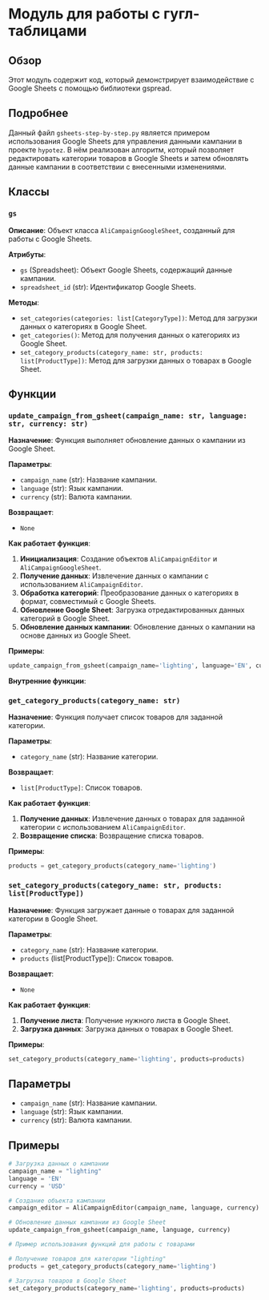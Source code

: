 # Модуль для работы с гугл-таблицами

## Обзор

Этот модуль содержит код, который демонстрирует взаимодействие с Google Sheets с помощью библиотеки gspread.

## Подробнее

Данный файл `gsheets-step-by-step.py` является примером использования Google Sheets для управления данными кампании в проекте `hypotez`. В нём реализован алгоритм, который позволяет редактировать категории товаров в Google Sheets и затем обновлять данные кампании в соответствии с внесенными изменениями.

## Классы

### `gs`

**Описание**: Объект класса `AliCampaignGoogleSheet`, созданный для работы с Google Sheets. 

**Атрибуты**:

- `gs` (Spreadsheet): Объект Google Sheets, содержащий данные кампании.
- `spreadsheet_id` (str): Идентификатор Google Sheets.

**Методы**:

- `set_categories(categories: list[CategoryType])`:  Метод для загрузки данных о категориях в Google Sheet.
- `get_categories()`:  Метод для получения данных о категориях из Google Sheet.
- `set_category_products(category_name: str, products: list[ProductType])`:  Метод для загрузки данных о товарах в Google Sheet. 

## Функции

### `update_campaign_from_gsheet(campaign_name: str, language: str, currency: str)`

**Назначение**:  Функция выполняет  обновление данных о кампании из Google Sheet.

**Параметры**:

- `campaign_name` (str):  Название кампании.
- `language` (str):  Язык кампании.
- `currency` (str): Валюта кампании.

**Возвращает**: 

- `None`

**Как работает функция**:

1. **Инициализация**:  Создание объектов `AliCampaignEditor` и `AliCampaignGoogleSheet`.
2. **Получение данных**: Извлечение данных о кампании с использованием `AliCampaignEditor`. 
3. **Обработка категорий**: Преобразование данных о категориях в формат, совместимый с Google Sheets.
4. **Обновление Google Sheet**: Загрузка отредактированных данных категорий в Google Sheet.
5. **Обновление данных кампании**: Обновление данных о кампании на основе данных из Google Sheet.

**Примеры**:

```python
update_campaign_from_gsheet(campaign_name='lighting', language='EN', currency='USD')
```

**Внутренние функции**:

### `get_category_products(category_name: str)`

**Назначение**:  Функция получает список товаров для заданной категории.

**Параметры**:

- `category_name` (str):  Название категории.

**Возвращает**:

- `list[ProductType]`:  Список товаров.

**Как работает функция**:

1. **Получение данных**: Извлечение данных о товарах для заданной категории с использованием `AliCampaignEditor`.
2. **Возвращение списка**: Возвращение списка товаров.

**Примеры**:

```python
products = get_category_products(category_name='lighting')
```


### `set_category_products(category_name: str, products: list[ProductType])`

**Назначение**:  Функция загружает данные о товарах для заданной категории в Google Sheet.

**Параметры**:

- `category_name` (str):  Название категории.
- `products` (list[ProductType]): Список товаров.

**Возвращает**:

- `None`

**Как работает функция**:

1. **Получение листа**: Получение нужного листа в Google Sheet.
2. **Загрузка данных**: Загрузка данных о товарах в Google Sheet.

**Примеры**:

```python
set_category_products(category_name='lighting', products=products)
```


## Параметры

- `campaign_name` (str):  Название кампании.
- `language` (str):  Язык кампании.
- `currency` (str):  Валюта кампании.


## Примеры

```python
# Загрузка данных о кампании
campaign_name = "lighting"
language = 'EN'
currency = 'USD'

# Создание объекта кампании
campaign_editor = AliCampaignEditor(campaign_name, language, currency)

# Обновление данных кампании из Google Sheet
update_campaign_from_gsheet(campaign_name, language, currency)
```

```python
# Пример использования функций для работы с товарами

# Получение товаров для категории "lighting"
products = get_category_products(category_name='lighting')

# Загрузка товаров в Google Sheet
set_category_products(category_name='lighting', products=products)
```
```markdown